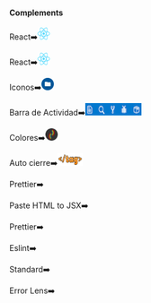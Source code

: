 #### Complements

React➡️[<img src="../assets/img/Microsoft.VisualStudio.Services.Icons.Default" width="22px" height="22">](https://marketplace.visualstudio.com/items?itemName=burkeholland.simple-react-snippets)

React➡️[<img src="../assets/img/Microsoft.VisualStudio.Services.Icons (2).Default" width="22px" height="22">](https://marketplace.visualstudio.com/items?itemName=dsznajder.es7-react-js-snippets)

Iconos➡️[<img src="../assets/img/Microsoft.VisualStudio.Services.Icons (4).Default" width="22px" height="22">](https://marketplace.visualstudio.com/items?itemName=PKief.material-icon-theme)

Barra de Actividad➡️[<img src="../assets/img/Bar.png" width="100px" height="22">](https://marketplace.visualstudio.com/items?itemName=Gruntfuggly.activitusbar)

Colores➡️[<img src="../assets/img/Microsoft.VisualStudio.Services.Icons (6).Default" width="22px" height="22">](https://marketplace.visualstudio.com/items?itemName=CoenraadS.bracket-pair-colorizer-2)

Auto cierre➡️[<img src="../assets/img/Microsoft.VisualStudio.Services.Icons (7).Default" width="44px" height="22">](https://marketplace.visualstudio.com/items?itemName=formulahendry.auto-close-tag)

Prettier➡️

Paste HTML to JSX➡️

Prettier➡️

Eslint➡️

Standard➡️

Error Lens➡️

